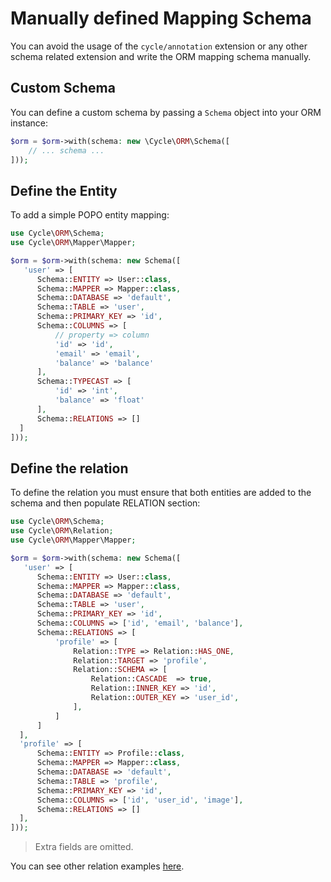 # Manually defined Mapping Schema

You can avoid the usage of the `cycle/annotation` extension or any other schema related extension and write the ORM
mapping schema manually.

## Custom Schema

You can define a custom schema by passing a `Schema` object into your ORM instance:

```php
$orm = $orm->with(schema: new \Cycle\ORM\Schema([
    // ... schema ...
]));
```

## Define the Entity

To add a simple POPO entity mapping:

```php
use Cycle\ORM\Schema;
use Cycle\ORM\Mapper\Mapper;

$orm = $orm->with(schema: new Schema([
   'user' => [
      Schema::ENTITY => User::class,
      Schema::MAPPER => Mapper::class,
      Schema::DATABASE => 'default',
      Schema::TABLE => 'user',
      Schema::PRIMARY_KEY => 'id',
      Schema::COLUMNS => [
          // property => column
          'id' => 'id',
          'email' => 'email',
          'balance' => 'balance'
      ],
      Schema::TYPECAST => [
          'id' => 'int',
          'balance' => 'float'
      ],
      Schema::RELATIONS => []
  ]
]));
```

## Define the relation

To define the relation you must ensure that both entities are added to the schema and then populate RELATION section:

```php
use Cycle\ORM\Schema;
use Cycle\ORM\Relation;
use Cycle\ORM\Mapper\Mapper;

$orm = $orm->with(schema: new Schema([
   'user' => [
      Schema::ENTITY => User::class,
      Schema::MAPPER => Mapper::class,
      Schema::DATABASE => 'default',
      Schema::TABLE => 'user',
      Schema::PRIMARY_KEY => 'id',
      Schema::COLUMNS => ['id', 'email', 'balance'],
      Schema::RELATIONS => [
          'profile' => [
              Relation::TYPE => Relation::HAS_ONE,
              Relation::TARGET => 'profile',
              Relation::SCHEMA => [
                  Relation::CASCADE  => true,
                  Relation::INNER_KEY => 'id',
                  Relation::OUTER_KEY => 'user_id',
              ],
          ]
      ]
  ],
  'profile' => [
      Schema::ENTITY => Profile::class,
      Schema::MAPPER => Mapper::class,
      Schema::DATABASE => 'default',
      Schema::TABLE => 'profile',
      Schema::PRIMARY_KEY => 'id',
      Schema::COLUMNS => ['id', 'user_id', 'image'],
      Schema::RELATIONS => []
  ],
]));
```

> Extra fields are omitted.

You can see other relation examples [here](https://github.com/cycle/orm/tree/master/tests).
